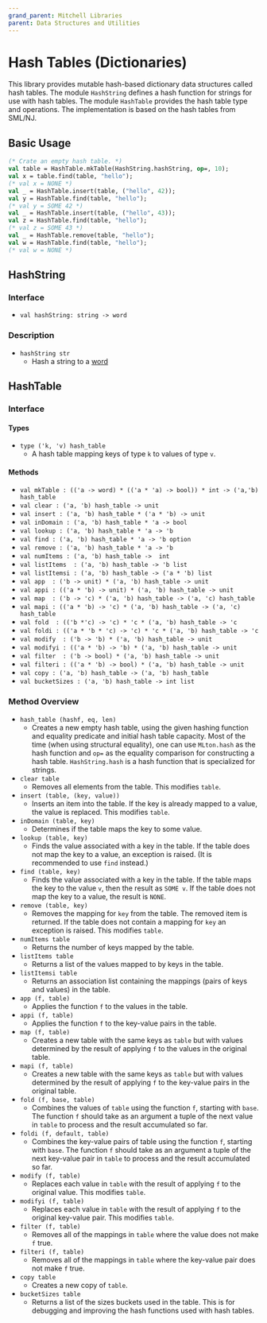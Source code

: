 ```yaml
---
grand_parent: Mitchell Libraries
parent: Data Structures and Utilities
---
```

# Hash Tables (Dictionaries)

This library provides mutable hash-based dictionary data structures called hash
tables. The module `HashString` defines a hash function for strings for use with
hash tables. The module `HashTable` provides the hash table type and operations.
The implementation is based on the hash tables from SML/NJ.

## Basic Usage

```sml
(* Crate an empty hash table. *)
val table = HashTable.mkTable(HashString.hashString, op=, 10);
val x = table.find(table, "hello");
(* val x = NONE *)
val _ = HashTable.insert(table, ("hello", 42));
val y = HashTable.find(table, "hello");
(* val y = SOME 42 *)
val _ = HashTable.insert(table, ("hello", 43));
val z = HashTable.find(table, "hello");
(* val z = SOME 43 *)
val _ = HashTable.remove(table, "hello");
val w = HashTable.find(table, "hello");
(* val w = NONE *)
```

## HashString

### Interface
- `val hashString: string -> word`

### Description

- `hashString str`
  - Hash a string to a [word](http://sml-family.org/Basis/word.html)

## HashTable

### Interface

#### Types
- `type ('k, 'v) hash_table`
  - A hash table mapping keys of type `k` to values of type `v`.

#### Methods
- `val mkTable : (('a -> word) * (('a * 'a) -> bool)) * int -> ('a,'b) hash_table`
- `val clear : ('a, 'b) hash_table -> unit`
- `val insert : ('a, 'b) hash_table * ('a * 'b) -> unit`
- `val inDomain : ('a, 'b) hash_table * 'a -> bool`
- `val lookup : ('a, 'b) hash_table * 'a -> 'b`
- `val find : ('a, 'b) hash_table * 'a -> 'b option`
- `val remove : ('a, 'b) hash_table * 'a -> 'b`
- `val numItems : ('a, 'b) hash_table ->  int`
- `val listItems  : ('a, 'b) hash_table -> 'b list`
- `val listItemsi : ('a, 'b) hash_table -> ('a * 'b) list`
- `val app  : ('b -> unit) * ('a, 'b) hash_table -> unit`
- `val appi : (('a * 'b) -> unit) * ('a, 'b) hash_table -> unit`
- `val map  : ('b -> 'c) * ('a, 'b) hash_table -> ('a, 'c) hash_table`
- `val mapi : (('a * 'b) -> 'c) * ('a, 'b) hash_table -> ('a, 'c) hash_table`
- `val fold  : (('b *'c) -> 'c) * 'c * ('a, 'b) hash_table -> 'c`
- `val foldi : (('a * 'b * 'c) -> 'c) * 'c * ('a, 'b) hash_table -> 'c`
- `val modify  : ('b -> 'b) * ('a, 'b) hash_table -> unit`
- `val modifyi : (('a * 'b) -> 'b) * ('a, 'b) hash_table -> unit`
- `val filter  : ('b -> bool) * ('a, 'b) hash_table -> unit`
- `val filteri : (('a * 'b) -> bool) * ('a, 'b) hash_table -> unit`
- `val copy : ('a, 'b) hash_table -> ('a, 'b) hash_table`
- `val bucketSizes : ('a, 'b) hash_table -> int list`

### Method Overview
- `hash_table (hashf, eq, len)`
  - Creates a new empty hash table, using the given hashing function and
    equality predicate and initial hash table capacity. Most of the time (when
    using structural equality), one can use `MLton.hash` as the hash function
    and `op=` as the equality comparison for constructing a hash table.
    `HashString.hash` is a hash function that is specialized for strings.
- `clear table`
  - Removes all elements from the table. This modifies `table`.
- `insert (table, (key, value))`
  - Inserts an item into the table. If the key is already mapped to a value, the
    value is replaced. This modifies `table`.
- `inDomain (table, key)`
  - Determines if the table maps the key to some value.
- `lookup (table, key)`
  - Finds the value associated with a key in the table. If the table does not
    map the key to a value, an exception is raised. (It is recommended to use
    `find` instead.)
- `find (table, key)`
  - Finds the value associated with a key in the table. If the table maps the
    key to the value `v`, then the result as `SOME v`. If the table does not map
    the key to a value, the result is `NONE`.
- `remove (table, key)`
  - Removes the mapping for `key` from the table. The removed item is returned.
    If the table does not contain a mapping for `key` an exception is raised.
    This modifies `table`.
- `numItems table`
  - Returns the number of keys mapped by the table.
- `listItems table`
  - Returns a list of the values mapped to by keys in the table.
- `listItemsi table`
  - Returns an association list containing the mappings (pairs of keys and
    values) in the table.
- `app (f, table)`
  - Applies the function `f` to the values in the table.
- `appi (f, table)`
  - Applies the function `f` to the key-value pairs in the table.
- `map (f, table)`
  - Creates a new table with the same keys as `table` but with values determined
    by the result of applying `f` to the values in the original table.
- `mapi (f, table)`
  - Creates a new table with the same keys as `table` but with values determined
    by the result of applying `f` to the key-value pairs in the original table.
- `fold (f, base, table)`
  - Combines the values of `table` using the function `f`, starting with `base`.
    The function `f` should take as an argument a tuple of the next value in
    `table` to process and the result accumulated so far.
- `foldi (f, default, table)`
  - Combines the key-value pairs of table using the function `f`, starting with
    `base`. The function `f` should take as an argument a tuple of the next
    key-value pair in `table` to process and the result accumulated so far.
- `modify (f, table)`
  - Replaces each value in `table` with the result of applying `f` to the
    original value. This modifies `table`.
- `modifyi (f, table)`
  - Replaces each value in `table` with the result of applying `f` to the
    original key-value pair. This modifies `table`.
- `filter (f, table)`
  - Removes all of the mappings in `table` where the value does not make `f`
    true.
- `filteri (f, table)`
  - Removes all of the mappings in `table` where the key-value pair does not
    make `f` true.
- `copy table`
  - Creates a new copy of `table`.
- `bucketSizes table`
  - Returns a list of the sizes buckets used in the table. This is for debugging
    and improving the hash functions used with hash tables.

